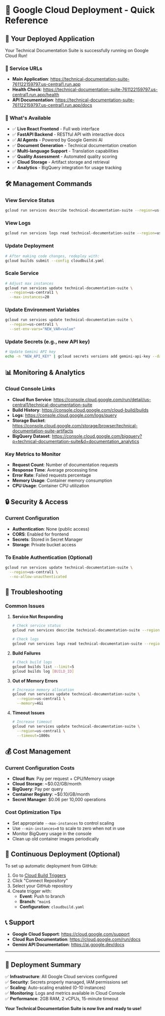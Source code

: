 # 🚀 Google Cloud Deployment - Quick Reference

## 📍 Your Deployed Application

Your Technical Documentation Suite is successfully running on Google Cloud Run!

### 🔗 Service URLs
- **Main Application**: https://technical-documentation-suite-761122159797.us-central1.run.app
- **Health Check**: https://technical-documentation-suite-761122159797.us-central1.run.app/health
- **API Documentation**: https://technical-documentation-suite-761122159797.us-central1.run.app/docs

### 🎯 **What's Available**
- ✅ **Live React Frontend** - Full web interface
- ✅ **FastAPI Backend** - RESTful API with interactive docs
- ✅ **AI Agents** - Powered by Google Gemini AI
- ✅ **Document Generation** - Technical documentation creation
- ✅ **Multi-language Support** - Translation capabilities
- ✅ **Quality Assessment** - Automated quality scoring
- ✅ **Cloud Storage** - Artifact storage and retrieval
- ✅ **Analytics** - BigQuery integration for usage tracking

## 🛠️ Management Commands

### View Service Status
```bash
gcloud run services describe technical-documentation-suite --region=us-central1
```

### View Logs
```bash
gcloud run services logs read technical-documentation-suite --region=us-central1
```

### Update Deployment
```bash
# After making code changes, redeploy with:
gcloud builds submit --config cloudbuild.yaml
```

### Scale Service
```bash
# Adjust max instances
gcloud run services update technical-documentation-suite \
  --region=us-central1 \
  --max-instances=20
```

### Update Environment Variables
```bash
gcloud run services update technical-documentation-suite \
  --region=us-central1 \
  --set-env-vars="NEW_VAR=value"
```

### Update Secrets (e.g., new API key)
```bash
# Update Gemini API key
echo -n "NEW_API_KEY" | gcloud secrets versions add gemini-api-key --data-file=-
```

## 📊 Monitoring & Analytics

### Cloud Console Links
- **Cloud Run Service**: https://console.cloud.google.com/run/detail/us-central1/technical-documentation-suite
- **Build History**: https://console.cloud.google.com/cloud-build/builds
- **Logs**: https://console.cloud.google.com/logs/query
- **Storage Bucket**: https://console.cloud.google.com/storage/browser/technical-documentation-suite-artifacts
- **BigQuery Dataset**: https://console.cloud.google.com/bigquery?p=technical-documentation-suite&d=documentation_analytics

### Key Metrics to Monitor
- **Request Count**: Number of documentation requests
- **Response Time**: Average processing time
- **Error Rate**: Failed requests percentage
- **Memory Usage**: Container memory consumption
- **CPU Usage**: Container CPU utilization

## 🔒 Security & Access

### Current Configuration
- **Authentication**: None (public access)
- **CORS**: Enabled for frontend
- **Secrets**: Stored in Secret Manager
- **Storage**: Private bucket access

### To Enable Authentication (Optional)
```bash
gcloud run services update technical-documentation-suite \
  --region=us-central1 \
  --no-allow-unauthenticated
```

## 🚨 Troubleshooting

### Common Issues

1. **Service Not Responding**
   ```bash
   # Check service status
   gcloud run services describe technical-documentation-suite --region=us-central1
   
   # Check logs
   gcloud run services logs read technical-documentation-suite --region=us-central1 --limit=50
   ```

2. **Build Failures**
   ```bash
   # Check build logs
   gcloud builds list --limit=5
   gcloud builds log [BUILD_ID]
   ```

3. **Out of Memory Errors**
   ```bash
   # Increase memory allocation
   gcloud run services update technical-documentation-suite \
     --region=us-central1 \
     --memory=4Gi
   ```

4. **Timeout Issues**
   ```bash
   # Increase timeout
   gcloud run services update technical-documentation-suite \
     --region=us-central1 \
     --timeout=1800s
   ```

## 💰 Cost Management

### Current Configuration Costs
- **Cloud Run**: Pay per request + CPU/Memory usage
- **Cloud Storage**: ~$0.02/GB/month
- **BigQuery**: Pay per query
- **Container Registry**: ~$0.10/GB/month
- **Secret Manager**: $0.06 per 10,000 operations

### Cost Optimization Tips
- Set appropriate `--max-instances` to control scaling
- Use `--min-instances=0` to scale to zero when not in use
- Monitor BigQuery usage in the console
- Clean up old container images periodically

## 🔄 Continuous Deployment (Optional)

To set up automatic deployment from GitHub:

1. Go to [Cloud Build Triggers](https://console.cloud.google.com/cloud-build/triggers)
2. Click "Connect Repository"
3. Select your GitHub repository
4. Create trigger with:
   - **Event**: Push to branch
   - **Branch**: `^main$`
   - **Configuration**: `cloudbuild.yaml`

## 📞 Support

- **Google Cloud Support**: https://cloud.google.com/support
- **Cloud Run Documentation**: https://cloud.google.com/run/docs
- **Gemini API Documentation**: https://ai.google.dev/docs

---

## 🎉 **Deployment Summary**

✅ **Infrastructure**: All Google Cloud services configured  
✅ **Security**: Secrets properly managed, IAM permissions set  
✅ **Scaling**: Auto-scaling enabled (0-10 instances)  
✅ **Monitoring**: Logs and metrics available in Cloud Console  
✅ **Performance**: 2GB RAM, 2 vCPUs, 15-minute timeout  

**Your Technical Documentation Suite is now live and ready to use!** 